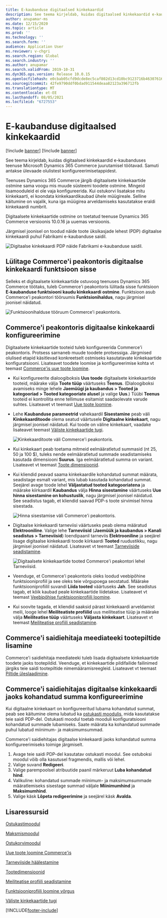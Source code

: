 ```yaml
---
title: E-kaubanduse digitaalsed kinkekaardid
description: See teema kirjeldab, kuidas digitaalsed kinkekaardid e-kaubanduses teenuse Microsoft Dynamics 365 Commerce juurutamisel töötavad. Samuti antakse ülevaade olulistest konfigureerimisetappidest.
author: anupamar-ms
ms.date: 12/15/2020
ms.topic: article
ms.prod: ''
ms.technology: ''
ms.search.form: ''
audience: Application User
ms.reviewer: v-chgri
ms.search.region: Global
ms.search.industry: ''
ms.author: anupamar
ms.search.validFrom: 2019-10-31
ms.dyn365.ops.version: Release 10.0.15
ms.openlocfilehash: e0cbab05cfd9dcde8ec5caf802d13cd10bc9123716b46307616b0e3e66f0f061
ms.sourcegitcommit: 42fe9790ddf0bdad911544deaa82123a396712fb
ms.translationtype: MT
ms.contentlocale: et-EE
ms.lasthandoff: 08/05/2021
ms.locfileid: "6727553"
---
```

# <a name="e-commerce-digital-gift-cards"></a>E-kaubanduse digitaalsed kinkekaardid

[!include [banner](includes/banner.md)]
[!include [banner](includes/preview-banner.md)]

See teema kirjeldab, kuidas digitaalsed kinkekaardid e-kaubanduses teenuse Microsoft Dynamics 365 Commerce juurutamisel töötavad. Samuti antakse ülevaade olulistest konfigureerimisetappidest.

Teenuses Dynamics 365 Commerce järgib digitaalsete kinkekaartide ostmine sama voogu mis muude süsteemi toodete ostmine. Mingeid lisamooduleid ei ole vaja konfigureerida. Kui ostukorvi lisatakse mitu kinkekaarti, ei koondata kinkekaardikaubad ühele müügireale. Selline käitumine on vajalik, kuna iga müügirea arveldamiseks kasutatakse eraldi kinkekaardi numbrit.

Digitaalsete kinkekaartide ostmine on toetatud teenuse Dynamics 365 Commerce versioonis 10.0.16 ja uuemas versioonis.

Järgmisel joonisel on toodud näide toote üksikasjade lehest (PDP) digitaalse kinkekaardi puhul Fabrikami e-kaubanduse saidil.

![Digitaalse kinkekaardi PDP näide Fabrikami e-kaubanduse saidil.](./media/GiftcardPDP.PNG)

## <a name="turn-on-the-digital-gift-card-feature-in-commerce-headquarters"></a>Lülitage Commerce'i peakontoris digitaalse kinkekaardi funktsioon sisse

Selleks et digitaalsete kinkekaartide ostuvoog teenuses Dynamics 365 Commerce töötaks, tuleb Commerce'i peakontoris lülitada sisse funktsioon **E-kaubanduse funktsiooni kaudu kinkekaardi ostmine**. Funktsioon asub Commerce'i peakontori tööruumis **Funktsionihaldus**, nagu järgmisel joonisel näidatud.

![Funktsioonihalduse tööruum Commerce'i peakontoris.](./media/Featureflag.PNG)

## <a name="configure-a-digital-gift-card-in-commerce-headquarters"></a>Commerce'i peakontoris digitaalse kinkekaardi konfigureerimine

Digitaalsete kinkekaartide tooteid tuleb konfigureerida Commerce'i peakontoris. Protsess sarnaneb muude toodete protsessiga. Järgmised olulised etapid käsitlevad konkreetselt ostmiseks kasutatavate kinkekaartide konfiguratsiooni. Lisateavet toodete loomise ja konfigureerimise kohta vt teemast [Commerce'is uue toote loomine](create-new-product-commerce.md).

- Kui konfigureerite dialoogiboksis **Uus toode** digitaalsete kinkekaartide tooteid, määrake välja **Toote tüüp** väärtuseks **Teenus**. (Dialoogiboksi avamiseks minge lehele **Jaemüügi ja kaubandus \> Tooted ja kategooriad \> Tooted kategooriate alusel** ja valige **Uus**.) Tüübi **Teenus** tooteid ei kontrollita enne tellimuse esitamist saadaolevate varude suhtes. Lisateavet vt teemast [Uue toote loomine](create-new-product-commerce.md#create-a-new-product).
- Lehe **Kaubanduse parameetrid** vahekaardil **Sisestamine** peab väli **Kinkekaarditoode** olema seatud väärtusele **Digitaalne kinkekaart**, nagu järgmisel joonisel näidatud. Kui toode on väline kinkekaart, vaadake lisateavet teemast [Väliste kinkekaartide tugi](./dev-itpro/gift-card.md).

    ![Kinkekaarditoote väli Commerce'i peakontoris.](./media/PostGiftcard.png)

- Kui kinkekaart peab toetama mitmeid eelmääratletud summasid (nt 25, 50 ja 100 $), tuleks nende eelmääratletud summade seadistamiseks kasutada dimensiooni **Suurus**. Iga eelmääratletud summa on variant. Lisateavet vt teemast [Toote dimensioonid](../supply-chain/pim/product-dimensions.md?toc=%2fdynamics365%2fretail%2ftoc.json).
- Kui kliendid peavad saama kinkekaardile kohandatud summat määrata, seadistage esmalt variant, mis lubab kasutada kohandatud summat. Seejärel avage toode lehel **Väljastatud tooted kategooriatena** ja määrake kiirkaardil **Kaubandus** välja **Hinna sisestamine** väärtuseks **Uue hinna sisestamine on kohustuslik**, nagu järgmisel joonisel näidatud. See seadistus tagab, et kliendid saavad PDP-s toote sirvimisel hinna sisestada.

    ![Hinna sisestamise väli Commerce'i peakontoris.](./media/KeyInPrice.png)

- Digitaalse kinkekaardi tarneviisi väärtuseks peab olema määratud **Elektrooniline**. Valige lehe **Tarneviisid** (**Jaemüük ja kaubandus \> Kanali seadistus \> Tarneviisid**) loendipaanil tarneviis **Elektrooniline** ja seejärel lisage digitaalse kinkekaardi toode kiirkaardi **Tooted** ruudustikku, nagu järgmisel joonisel näidatud. Lisateavet vt teemast [Tarneviiside seadistamine](/dynamicsax-2012/appuser-itpro/set-up-modes-of-delivery).

    ![Digitaalsete kinkekaartide tooted Commerce'i peakontori lehel Tarneviisid.](./media/ElectronicMode.PNG)

- Veenduge, et Commerce'i peakontoris oleks loodud veebipõhine funktsiooniprofiil ja see oleks teie võrgupoega seostatud. Määrake funktsiooniprofiilil suvandi **Liida tooted** väärtuseks **Jah**. See seadistus tagab, et kõik kaubad peale kinkekaartide liidetakse. Lisateavet vt teemast [Veebipõhise funktsiooniprofiili loomine](online-functionality-profile.md).
- Kui soovite tagada, et kliendid saaksid pärast kinkekaardi arveldamist meili, looge lehel **Meiliteatiste profiilid** uus meiliteatise tüüp ja määrake välja **Meiliteatise tüüp** väärtuseks **Väljasta kinkekaart**. Lisateavet vt teemast [Meiliteatise profiili seadistamine](email-notification-profiles.md).

## <a name="add-product-images-to-the-commerce-site-builder-media-library"></a>Commerce'i saidiehitaja meediateeki tootepiltide lisamine

Commerce'i saidiehitaja meediateeki tuleb lisada digitaalsete kinkekaartide toodete jaoks tootepildid. Veenduge, et kinkekaartide pildifailide failinimed järgiks teie saidi tootepiltide nimemääramisreegleid. Lisateavet vt teemast [Piltide üleslaadimine](dam-upload-images.md).

## <a name="configure-a-custom-amount-for-a-digital-gift-card-in-commerce-site-builder"></a>Commerce'i saidiehitajas digitaalse kinkekaardi jaoks kohandatud summa konfigureerimine

Kui digitaalne kinkekaart on konfigureeritud lubama kohandatud summat, peab see käitumine olema lubatud ka [ostukasti moodulis](add-buy-box.md), mida kasutatakse teie saidi PDP-del. Ostukasti moodul toetab mooduli konfiguratsiooni kohandatud summade lubamiseks. Saate määrata ka kohandatud summade puhul lubatud miinimum- ja maksimumsummad.

Commerce'i saidiehitajas digitaalse kinkekaardi jaoks kohandatud summa konfigureerimiseks toimige järgmiselt.

1. Avage teie saidi PDP-del kasutatav ostukasti moodul. See ostuboksi moodul võib olla kasutusel fragmendis, mallis või lehel.
1. Valige suvand **Redigeeri**.
1. Valige parempoolsel atribuutide paanil märkeruut **Luba kohandatud hind**.
1. Valikuline: kohandatud summade miinimum- ja maksimumsummade määratlemiseks sisestage summad väljale **Miinimumhind** ja **Maksimumhind**.
1. Valige käsk **Lõpeta redigeerimine** ja seejärel käsk **Avalda**.

## <a name="additional-resources"></a>Lisaressursid

[Ostukastimoodul](add-buy-box.md)

[Maksmismoodul](add-checkout-module.md)

[Ostukorvimoodul](add-cart-module.md)

[Uue toote loomine Commerce'is](create-new-product-commerce.md)

[Tarneviiside häälestamine](/dynamicsax-2012/appuser-itpro/set-up-modes-of-delivery)

[Tootedimensioonid](../supply-chain/pim/product-dimensions.md?toc=%2fdynamics365%2fretail%2ftoc.json)

[Meiliteatise profiili seadistamine](email-notification-profiles.md)

[Funktsiooniprofiili loomine võrgus](online-functionality-profile.md)

[Väliste kinkekaartide tugi](./dev-itpro/gift-card.md)


[!INCLUDE[footer-include](../includes/footer-banner.md)]